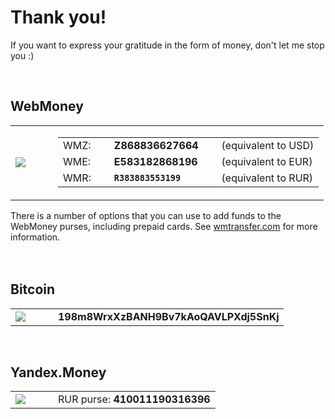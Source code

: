 # Thank you! #

If you want to express your gratitude in the form of money, don't let me stop you :)

<br>

<h2>WebMoney</h2>

<table cellpadding='0' border='0'>
<tr>
<td>
<img src='http://awesome-password-generator.googlecode.com/svn/wiki/pics/WebMoney.png' />
</td>
<td width='20'></td>
<td>
<table border='0'>
<tr>
<td>
WMZ:<br>
</td>
<td width='5'></td>
<td>
<b>Z868836627664</b>
</td>
<td width='5'></td>
<td>
(equivalent to USD)<br>
</td>
</tr>
<tr>
<td>
WME:<br>
</td>
<td width='5'></td>
<td>
<b>E583182868196</b>
</td>
<td width='5'></td>
<td>
(equivalent to EUR)<br>
</td>
</tr>
<tr>
<td>
WMR:<br>
</td>
<td width='5'></td>
<td>
<b><code>R383883553199</code></b>
</td>
<td width='5'></td>
<td>
(equivalent to RUR)<br>
</td>
</tr>
</table>
</td>
</tr>
</table>

There is a number of options that you can use to add funds to the WebMoney purses, including prepaid cards. See <a href='http://www.wmtransfer.com/'>wmtransfer.com</a> for more information.<br>
<br>
<br>

<h2>Bitcoin</h2>

<table cellpadding='0' border='0'>
<tr>
<td>
<img src='http://awesome-password-generator.googlecode.com/svn/wiki/pics/Bitcoin.png' />
</td>
<td width='20'></td>
<td>
<b>198m8WrxXzBANH9Bv7kAoQAVLPXdj5SnKj</b>
</td>
</tr>
</table>

<br>

<h2>Yandex.Money</h2>

<table cellpadding='0' border='0'>
<tr>
<td>
<img src='http://awesome-password-generator.googlecode.com/svn/wiki/pics/YandexMoney.png' />
</td>
<td width='20'></td>
<td>
RUR purse: <b>410011190316396</b>
</td>
</tr>
</table>